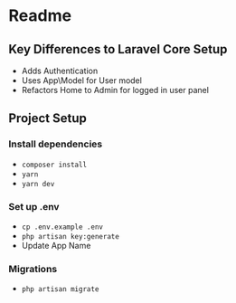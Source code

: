 # Readme

## Key Differences to Laravel Core Setup
* Adds Authentication
* Uses App\Model for User model
* Refactors Home to Admin for logged in user panel

## Project Setup

### Install dependencies
* `composer install`
* `yarn`
* `yarn dev`

### Set up .env
* `cp .env.example .env`
* `php artisan key:generate`
* Update App Name

### Migrations
* `php artisan migrate`